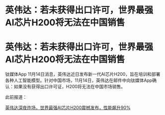 # 英伟达：若未获得出口许可，世界最强AI芯片H200将无法在中国销售

# 英伟达：若未获得出口许可，世界最强AI芯片H200将无法在中国销售

钛媒体App
11月14日消息，英伟达近日发布新一代AI芯片H200，旨在培训和部署各种人工智能模型。针对中国市场，11月14日，英伟达在邮件中向钛媒体App确认：如果没有获得出口许可证，H200将无法在中国市场销售。

此前报道：

[英伟达深夜炸场，世界最强AI芯片H200震撼发布，性能飙升90%
](https://new.qq.com/rain/a/20231114A00F4V00)

